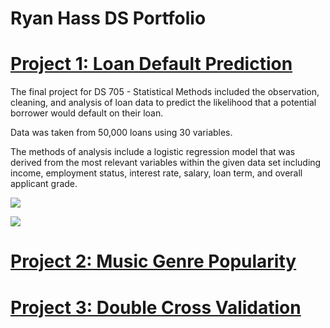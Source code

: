 # Ryan Hass DS Portfolio

# [Project 1: Loan Default Prediction](https://github.com/hassrm08/Loan_Predict)

The final project for DS 705 - Statistical Methods included the observation, cleaning, and analysis of loan data to predict the likelihood that a potential borrower would default on their loan.

Data was taken from 50,000 loans using 30 variables.

The methods of analysis include a logistic regression model that was derived from the most relevant variables within the given data set including income, employment status, interest rate, salary, loan term, and overall applicant grade.

![ ](https://github.com/hassrm08/Images/blob/main/Loan%20Default%20Accuracy%20Threshold.png)

![](https://github.com/hassrm08/Images/blob/main/Loan%20Default%20Profit%20Threshold.png)

# [Project 2: Music Genre Popularity](https://github.com/hassrm08/Genre_Twitter_Analysis)

# [Project 3: Double Cross Validation]()


  
